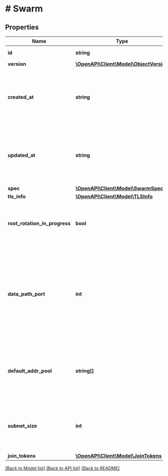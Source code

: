 # # Swarm

## Properties

Name | Type | Description | Notes
------------ | ------------- | ------------- | -------------
**id** | **string** | The ID of the swarm. | [optional]
**version** | [**\OpenAPI\Client\Model\ObjectVersion**](ObjectVersion.md) |  | [optional]
**created_at** | **string** | Date and time at which the swarm was initialised in [RFC 3339](https://www.ietf.org/rfc/rfc3339.txt) format with nano-seconds. | [optional]
**updated_at** | **string** | Date and time at which the swarm was last updated in [RFC 3339](https://www.ietf.org/rfc/rfc3339.txt) format with nano-seconds. | [optional]
**spec** | [**\OpenAPI\Client\Model\SwarmSpec**](SwarmSpec.md) |  | [optional]
**tls_info** | [**\OpenAPI\Client\Model\TLSInfo**](TLSInfo.md) |  | [optional]
**root_rotation_in_progress** | **bool** | Whether there is currently a root CA rotation in progress for the swarm | [optional]
**data_path_port** | **int** | DataPathPort specifies the data path port number for data traffic. Acceptable port range is 1024 to 49151. If no port is set or is set to 0, the default port (4789) is used. | [optional]
**default_addr_pool** | **string[]** | Default Address Pool specifies default subnet pools for global scope networks. | [optional]
**subnet_size** | **int** | SubnetSize specifies the subnet size of the networks created from the default subnet pool. | [optional]
**join_tokens** | [**\OpenAPI\Client\Model\JoinTokens**](JoinTokens.md) |  | [optional]

[[Back to Model list]](../../README.md#models) [[Back to API list]](../../README.md#endpoints) [[Back to README]](../../README.md)
